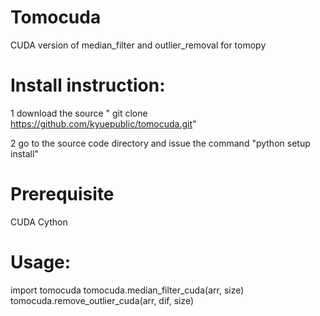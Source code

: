 # Tomocuda

CUDA version of median_filter and outlier_removal for tomopy

# Install instruction:

1 download the source " git clone https://github.com/kyuepublic/tomocuda.git"

2 go to the source code directory and issue the command "python setup install"

# Prerequisite

 CUDA
 Cython
 
# Usage:

import tomocuda
tomocuda.median_filter_cuda(arr, size)
tomocuda.remove_outlier_cuda(arr, dif, size)
